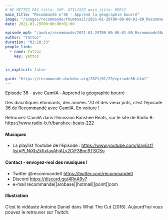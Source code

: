 ```yaml
---
# NE METTEZ PAS title: SVP. UTILISEZ main_title: MERCI.
main_title: "Recommandé n°36 - Apprend la géographie bourré"
image: "/images/recommande/thumbnail/2021-01-29T00-00-00-01-00_Recommandn36Apprendlagographiebourr.jpg"
date: 2021-01-29T00:00:00+01:00

episode_mp3: "/audio/recommande/2021-01-29T00-00-00-01-00_Recommandn36Apprendlagographiebourr.mp3"
author: "Yattoz"
duration: "01:20:33"
people_link: 
  - name: Yattoz
    key: yattoz


is_explicit: false

guid: "https://recommande.duckdns.org/2021/01/29/episode36.html"
---
```


<PodcastHeader/>

<!-- ECRIRE LA DESCRIPTION DE L'EPISODE SOUS CETTE LIGNE -->


 Episode 36 - avec CamilA : Apprend la géographie bourré 

<p>Des diacritiques étonnants, des années ‘70 et des vieux pots, c’est l’épisode 36 de Recommandé avec CamilA. En voiture !</p>

<p>Retrouvez CamilA dans l’émission Banshee Beats, sur le site de Radio B: <a href="https://www.radio-b.fr/banshee-beats-222" rel="nofollow">https://www.radio-b.fr/banshee-beats-222</a></p>

<h4>Musiques</h4>

<ul>
  <li>La playlist Youtube de l’épisode : <a href="https://www.youtube.com/playlist?list=PLNjXbZkItxtayAhjALy2CiF3Bpc9TSCSo" rel="nofollow">https://www.youtube.com/playlist?list=PLNjXbZkItxtayAhjALy2CiF3Bpc9TSCSo</a></li>
</ul>

<h4>Contact - envoyez-moi des musiques !</h4>

<ul>
  <li>Twitter @recommande0 <a href="https://twitter.com/recommande0" rel="nofollow">https://twitter.com/recommande0</a></li>
  <li>Discord <a href="https://discord.gg/4RnA9v7" rel="nofollow">https://discord.gg/4RnA9v7</a></li>
  <li>e-mail recommande[[arobase]]hotmail[[point]]com</li>
</ul>

<h4>Illustration</h4>

<p>C’est le vidéaste Antoine Daniel dans What The Cut (2016). Aujourd’hui vous pouvez le retrouver sur Twitch.</p>


